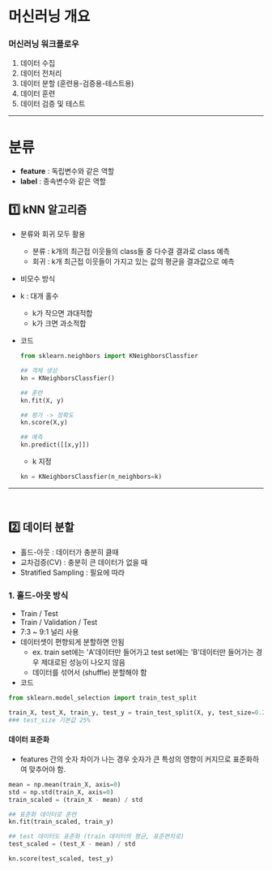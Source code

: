 # 머신러닝 개요

### 머신러닝 워크플로우
1. 데이터 수집
2. 데이터 전처리
3. 데이터 분할 (훈련용-검증용-테스트용)
4. 데이터 훈련
5. 데이터 검증 및 테스트

<hr>

# 분류
- **feature** : 독립변수와 같은 역할
- **label** : 종속변수와 같은 역할

## 1️⃣ kNN 알고리즘
- 분류와 회귀 모두 활용
    - 분류 : k개의 최근접 이웃들의 class들 중 다수결 결과로 class 예측
    - 회귀 : k개 최근접 이웃들이 가지고 있는 값의 평균을 결과값으로 예측
- 비모수 방식
- k : 대개 홀수
    - k가 작으면 과대적합
    - k가 크면 과소적합

- 코드
    ```python
    from sklearn.neighbors import KNeighborsClassfier
    
    ## 객체 생성
    kn = KNeighborsClassfier()

    ## 훈련
    kn.fit(X, y)

    ## 평가 -> 정확도
    kn.score(X,y)

    ## 예측
    kn.predict([[x,y]])
    ```
    - k 지정
    ```python
    kn = KNeighborsClassfier(n_neighbors=k)
    ```
---
<br>

## 2️⃣ 데이터 분할
- 홀드-아웃 : 데이터가 충분히 클때
- 교차검증(CV) : 충분히 큰 데이터가 없을 때
- Stratified Sampling : 필요에 따라

### 1. 홀드-아웃 방식
- Train / Test
- Train / Validation / Test
- 7:3 ~ 9:1 널리 사용
- 데이터셋이 편향되게 분할하면 안됨
    - ex. train set에는 'A'데이터만 들어가고 test set에는 'B'데이터만 들어가는 경우 제대로된 성능이 나오지 않음
    - 데이터를 섞어서 (shuffle) 분할해야 함
- 코드
```python
from sklearn.model_selection import train_test_split

train_X, test_X, train_y, test_y = train_test_split(X, y, test_size=0.25, shuffle=True)
### test_size 기본값 25%
```

#### 데이터 표준화
- features 간의 숫자 차이가 나는 경우 숫자가 큰 특성의 영향이 커지므로 표준화하여 맞추어야 함.
```python
mean = np.mean(train_X, axis=0)
std = np.std(train_X, axis=0)
train_scaled = (train_X - mean) / std

## 표준화 데이터로 훈련
kn.fit(train_scaled, train_y)

## test 데이터도 표준화 (train 데이터의 평균, 표준편차로)
test_scaled = (test_X - mean) / std

kn.score(test_scaled, test_y)
```